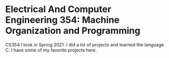 # Electrical And Computer Engineering 354: Machine Organization and Programming


CS354 I took in Spring 2021. I did a lot of projects and learned the language C. I have some of my favorite projects here. 

